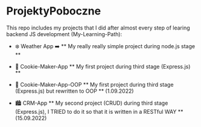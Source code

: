 # ProjektyPoboczne
This repo includes my projects that I did after almost every step of learing backend JS development (My-Learning-Path):

- ❄️ Weather App ➡️ ** My really really simple project during node.js stage **

- 🍪 Cookie-Maker-App ** My first project during third stage (Express.js) **

- 🍪 Cookie-Maker-App-OOP ** My first project during third stage (Express.js) but rewritten to OOP ** (1.09.2022)

- 🏙 CRM-App ** My second project (CRUD) during third stage (Express.js), I TRIED to do it so that it is written in a RESTful WAY ** (15.09.2022)

